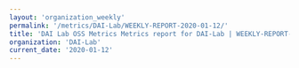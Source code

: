 ```yaml
---
layout: 'organization_weekly'
permalink: '/metrics/DAI-Lab/WEEKLY-REPORT-2020-01-12/'
title: 'DAI Lab OSS Metrics Metrics report for DAI-Lab | WEEKLY-REPORT-2020-01-12'
organization: 'DAI-Lab'
current_date: '2020-01-12'
---
```

